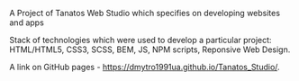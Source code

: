 A Project of Tanatos Web Studio which specifies on developing websites and apps

Stack of technologies which were used to develop a particular project: HTML/HTML5, CSS3, SCSS, BEM, JS, NPM scripts, Reponsive Web Design.

A link on GitHub pages - https://dmytro1991ua.github.io/Tanatos_Studio/.
